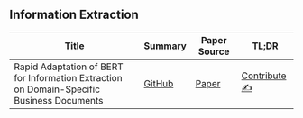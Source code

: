 ## Information Extraction

| Title | Summary | Paper Source | TL;DR |
| ---- | ----- | ----- | ----- |
| Rapid Adaptation of BERT for Information Extraction on Domain-Specific Business Documents | [GitHub](https://github.com/dair-ai/nlp_paper_summaries/blob/master/Information%20Extraction/bert-information-extraction.md) | [Paper](https://arxiv.org/abs/2002.01861) | [Contribute ✍️](https://github.com/dair-ai/nlp_paper_summaries/new/master/Information%20Extraction)
